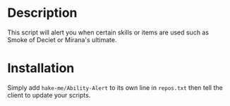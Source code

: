 # Description
This script will alert you when certain skills or items are used such as Smoke of
Deciet or Mirana's ultimate.

# Installation
Simply add `hake-me/Ability-Alert` to its own line in `repos.txt` then tell the 
client to update your scripts.
